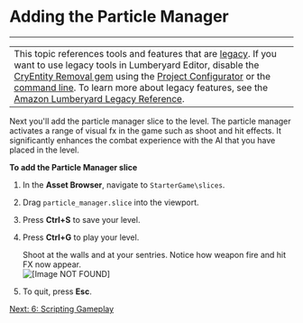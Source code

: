 # Adding the Particle Manager<a name="ai-particle-manager"></a>


****  

|  | 
| --- |
| This topic references tools and features that are [legacy](https://docs.aws.amazon.com/lumberyard/latest/userguide/ly-glos-chap.html#legacy)\. If you want to use legacy tools in Lumberyard Editor, disable the [CryEntity Removal gem](https://docs.aws.amazon.com/lumberyard/latest/userguide/gems-system-cryentity-removal-gem.html) using the [Project Configurator](https://docs.aws.amazon.com/lumberyard/latest/userguide/configurator-intro.html) or the [command line](https://docs.aws.amazon.com/lumberyard/latest/userguide/lmbr-exe.html)\. To learn more about legacy features, see the [Amazon Lumberyard Legacy Reference](https://docs.aws.amazon.com/lumberyard/latest/legacyreference/)\. | 

Next you'll add the particle manager slice to the level\. The particle manager activates a range of visual fx in the game such as shoot and hit effects\. It significantly enhances the combat experience with the AI that you have placed in the level\.

**To add the Particle Manager slice**

1. In the **Asset Browser**, navigate to `StarterGame\slices`\.

1. Drag `particle_manager.slice` into the viewport\.

1. Press **Ctrl\+S** to save your level\.

1. Press **Ctrl\+G** to play your level\.

   Shoot at the walls and at your sentries\. Notice how weapon fire and hit FX now appear\.  
![\[Image NOT FOUND\]](http://docs.aws.amazon.com/lumberyard/latest/gettingstartedguide/images/ai-particle-manager-scorch.png)

1. To quit, press **Esc**\.

[Next: 6: Scripting Gameplay](scripting.md)